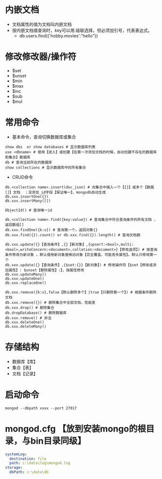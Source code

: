 # 内嵌文档
- 文档属性的值为文档叫内嵌文档
- 按内嵌文档值查询时，key可以用.级联选择，但必须加引号，代表表达式。
  - db.users.find({'hobby.movies':"hello"})
# 修改修改器/操作符
- $set
- $unset
- $min
- $max
- $inc
- $sub
- $mul
# 常用命令
- 基本命令，查询切换数据库或集合
```shell
show dbs  or show databases # 显示数据库列表
use <dbname> # 使用【进入】或创建【在第一次添加文档的时候，自动创建不存在的数据库和集合】数据库
db # 查询当前所在的数据库
show collections # 显示数据库中的所有集合
```
- CRUD命令
```shell
db.<collection name>.insert(doc_json) # 向集合中插入一个【{}】或多个【数据[]】文档  ；没添加_id字段【保证唯一】，mongodb自动生成
db.xxx.insertOne({})
db.xxx.insertMany([])

ObjectId() # 查询唯一id

db.<collection name>.find({key:value}) # 查询集合中符合查询条件的所有文档 ，返回数组[]
db.xxx.findOne({k:v}) # 查询第一个，返回对象{}
db.xxx.find({}).count() or db.xxx.find({}).length() # 查询文档数

db.xxx.update({}【查询条件】,{}【新对象】,{upsert:<bool>,multi:<bool>,writeConcern:<document>,collation:<document>}【修改选项】) # 按查询条件修改为新对象 。默认使用新对象替换旧对象【完全覆盖，可能丢失属性】。默认只修改第一个
db.xxx.update({}【查询条件】,{$set:{}}【新对象】) # 修改操作符【$set【修改或添加属性】: $unset【删除属性】:】，按属性修改
db.xxx.updateMany()
db.xxx.updateOne()
db.xxx.replaceOne()

db.xxx.remove({k:v},false【默认删除多个】|true【只删除第一个】) # 根据条件删除文档
db.xxx.remove({}) # 删除集合中全部文档，性能差 
db.xxx.drop() # 删除集合
db.dropDatabase() # 删除数据库
db.xxx.remove() # 非法
db.xxx.deleteOne()
db.xxx.deleteMany()
```
# 存储结构
- 数据库【库】
- 集合【表】
- 文档【记录】
# 启动命令
```shell
mongod --dbpath xxxx --port 27017
```
# mongod.cfg 【放到安装mongo的根目录，与bin目录同级】
```yaml
systemLog:
  destination: file
  path: c:\data\log\mongod.log
storage:
  dbPath: c:\data\db
```
